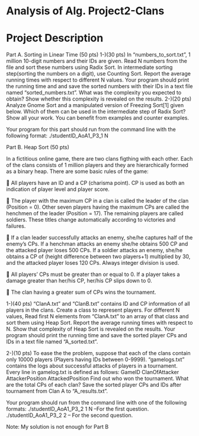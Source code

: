 # Analysis of  Alg. Project2-Clans
<h1>Project Description</h1>
Part A. Sorting in Linear Time (50 pts) 
1-)(30 pts)  In “numbers_to_sort.txt”, 1 million 10-digit numbers and their IDs are given. Read N numbers from the file and sort these numbers using Radix Sort. In intermediate sorting step(sorting the numbers on a digit), use Counting Sort. Report the average running times with respect to different N values. Your program should print the running time and and save the sorted numbers with their IDs in a text file named “sorted_numbers.txt”. What was the complexity you expected to obtain? Show whether this complexity is revealed on the results. 
2-)(20 pts) Analyze Gnome Sort and a manipulated version of Freezing Sort[1] given below. Which of them can be used in the intermediate step of Radix Sort? Show all your work. You can benefit from examples and counter examples. 

 
Your program for this part should run from the command line with the following format: 
./studentID_AoA1_P3_1 N 
 

Part B. Heap Sort (50 pts) 

In a fictitious online game, there are two clans figthing with each other. Each of the clans consists of 1 million players and they are hierarchically formed as a binary heap. There are some basic rules of the game:

 All players have an ID and a CP (charisma point). CP is used as both an indication of player level and player score. 

 The player with the maximum CP in a clan is called the leader of the clan (Position = 0). Other seven players having the maximum CPs are called the henchmen of the leader (Position = 17). The remaining players are called soldiers. These titles change automatically according to victories and failures. 

 If a clan leader successfully attacks an enemy, she/he captures half of the enemy’s CPs. If a henchman attacks an enemy she/he obtains 500 CP and the attacked player loses 500 CPs. If a soldier attacks an enemy, she/he obtains a CP of (height difference between two players+1) multiplied by 30, and the attacked player loses 120 CPs. Always integer division is used. 

 All players’ CPs must be greater than or equal to 0. If a player takes a damage greater than her/his CP, her/his CP slips down to 0. 

 The clan having a greater sum of CPs wins the tournament. 

1-)(40 pts) “ClanA.txt” and “ClanB.txt” contains ID and CP information of all players in the clans. Create a class to represent players. For different N values, Read first N elements from “ClanA.txt” to an array of that class and sort them using Heap Sort. Report the average running times with respect to N. Show that complexity of Heap Sort is revealed on the results. Your program should print the running time and save the sorted player CPs and IDs in a text file named “A_sorted.txt”. 

2-)(10 pts) To ease the the problem, suppose that each of the clans contain only 10000 players (Players having IDs between 0-9999). “gamelogs.txt” contains the logs about successful attacks of players in a tournament. Every line in gamelog.txt is defined as follows: 
GameID ClanOfAttacker AttackerPosition AttackedPosition 
Find out who won the tournament. What are the total CPs of each clan? Save the sorted player CPs and IDs after tournament from Clan A to “A_results.txt”. 
 
Your program should run from the command line with one of the following formats: 
./studentID_AoA1_P3_2 1 N –For the first question. 
./studentID_AoA1_P3_2 2 – For the second question. 

Note: My solution is not enough for Part B